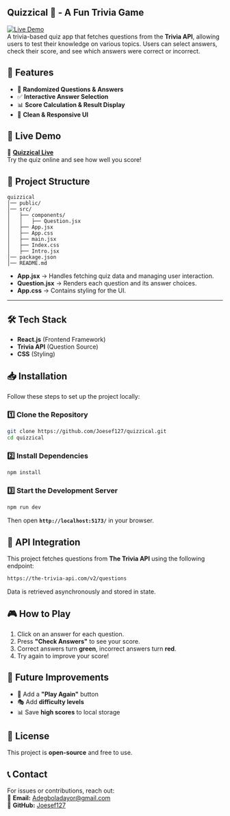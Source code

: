 ## **Quizzical 🎯 - A Fun Trivia Game**
[![Live Demo](https://img.shields.io/badge/Live-Demo-green)](https://hive-quizzical.vercel.app/)  
A trivia-based quiz app that fetches questions from the **Trivia API**, allowing users to test their knowledge on various topics. Users can select answers, check their score, and see which answers were correct or incorrect.


## **📌 Features**
- 🎲 **Randomized Questions & Answers**  
- ✅ **Interactive Answer Selection**  
- 📊 **Score Calculation & Result Display**  
- 🎨 **Clean & Responsive UI**  


## **🚀 Live Demo**
🔗 **[Quizzical Live](https://hive-quizzical.vercel.app/)**  
Try the quiz online and see how well you score!


## **📂 Project Structure**
```
quizzical
│── public/
│── src/
│   ├── components/
│   │   ├── Question.jsx
│   ├── App.jsx
│   ├── App.css
│   ├── main.jsx
│   ├── Index.css
│   ├── Intro.jsx
│── package.json
│── README.md
```

- **App.jsx** → Handles fetching quiz data and managing user interaction.
- **Question.jsx** → Renders each question and its answer choices.
- **App.css** → Contains styling for the UI.

---

## **🛠 Tech Stack**
- **React.js** (Frontend Framework)  
- **Trivia API** (Question Source)  
- **CSS** (Styling)

## **📥 Installation**
Follow these steps to set up the project locally:

### **1️⃣ Clone the Repository**
```bash
git clone https://github.com/Joesef127/quizzical.git
cd quizzical
```

### **2️⃣ Install Dependencies**
```bash
npm install
```

### **3️⃣ Start the Development Server**
```bash
npm run dev
```
Then open **`http://localhost:5173/`** in your browser.

## **📡 API Integration**
This project fetches questions from **The Trivia API** using the following endpoint:
```bash
https://the-trivia-api.com/v2/questions
```
Data is retrieved asynchronously and stored in state.

## **🎮 How to Play**
1. Click on an answer for each question.
2. Press **"Check Answers"** to see your score.
3. Correct answers turn **green**, incorrect answers turn **red**.
4. Try again to improve your score!

## **📌 Future Improvements**
- 🔄 Add a **"Play Again"** button  
- 🎭 Add **difficulty levels**  
- 📊 Save **high scores** to local storage  


## **📜 License**
This project is **open-source** and free to use.

## **📞 Contact**
For issues or contributions, reach out:  
📧 **Email:** Adegboladayor@gmail.com  
🐙 **GitHub:** [Joesef127](https://github.com/Joesef127)  
